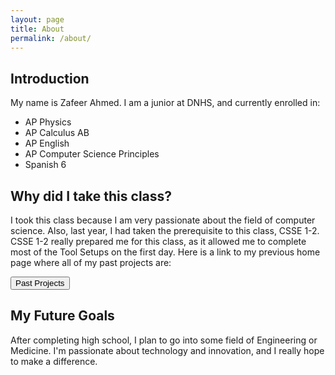 ```yaml
---
layout: page
title: About
permalink: /about/
---
```



## Introduction

My name is Zafeer Ahmed. I am a junior at DNHS, and currently enrolled in:

<ul>
  <li class="fade-in">AP Physics</li>
  <li class="fade-in" style="animation-delay: 0.5s;">AP Calculus AB</li>
  <li class="fade-in" style="animation-delay: 1s;">AP English</li>
  <li class="fade-in" style="animation-delay: 1.5s;">AP Computer Science Principles</li>
  <li class="fade-in" style="animation-delay: 1.5s;">Spanish 6</li>
</ul>

## Why did I take this class?

I took this class because I am very passionate about the field of computer science. Also, last year, I had taken the prerequisite to this class, CSSE 1-2. CSSE 1-2 really prepared me for this class, as it allowed me to complete most of the Tool Setups on the first day. Here is a link to my previous home page where all of my past projects are:

<!-- Button element -->
<button class="cool-button" onclick="window.open('https://zafeera123.github.io/Personal2/', '_blank')">Past Projects</button>

## My Future Goals

After completing high school, I plan to go into some field of Engineering or Medicine. I'm passionate about technology and innovation, and I really hope to make a difference.

